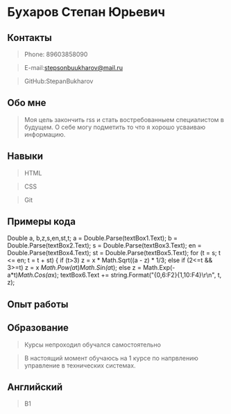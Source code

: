 # Бухаров Степан Юрьевич

## Контакты
  >Phone: 89603858090
  
  >E-mail:stepsonbuukharov@mail.ru
  
  >GitHub:StepanBukharov

## Обо мне
  >Моя цель закончить rss и стать востребованныем специалистом в будущем. О себе могу подметить то что я хорошо усваиваю информацию.

## Навыки
  >HTML
  
  >CSS
  
  >Git

## Примеры кода
  Double a, b,z,s,en,st,t;
            a = Double.Parse(textBox1.Text);
            b = Double.Parse(textBox2.Text);
            s = Double.Parse(textBox3.Text);
            en = Double.Parse(textBox4.Text);
            st = Double.Parse(textBox5.Text);
            for (t = s; t <= en; t = t + st)
            {
                if (t>3)
                    z = x * Math.Sqrt((a - z) * 1/3;
                else
                if (2<=t && 3>=t)
                    z = x *Math.Pow(a*t)*Math.Sin(a*t);
                else
                    z = Math.Exp(-a*t)*Math.Cos(a*x);
                textBox6.Text += string.Format("{0,6:F2}{1,10:F4}\r\n", t, z);
## Опыт работы

## Образование
  >Курсы непроходил обучался самостоятельно
  
  >В настоящий момент обучаюсь на 1 курсе по напрвлению управление в технических системах.
  
## Английский
  >B1
  

  
